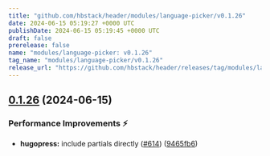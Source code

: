 ```yaml
---
title: "github.com/hbstack/header/modules/language-picker/v0.1.26"
date: 2024-06-15 05:19:27 +0000 UTC
publishDate: 2024-06-15 05:19:45 +0000 UTC
draft: false
prerelease: false
name: "modules/language-picker: v0.1.26"
tag_name: "modules/language-picker/v0.1.26"
release_url: "https://github.com/hbstack/header/releases/tag/modules/language-picker/v0.1.26"
---
```


## [0.1.26](https://github.com/hbstack/header/compare/modules/language-picker/v0.1.25...modules/language-picker/v0.1.26) (2024-06-15)


### Performance Improvements ⚡️

* **hugopress:** include partials directly ([#614](https://github.com/hbstack/header/issues/614)) ([9465fb6](https://github.com/hbstack/header/commit/9465fb634f2711058b664659dccb9ce42ef3ad00))
